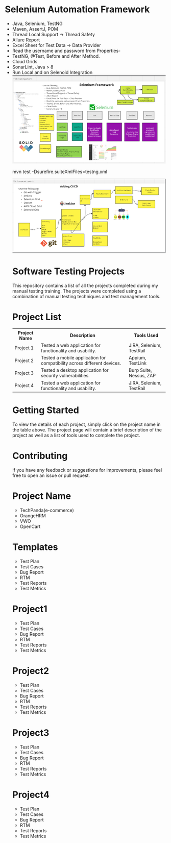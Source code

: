 <!DOCTYPE html>
<html>
<head>

</head>
<body>
<h1>Selenium Automation Framework</h1>
  <ul>
    <li>Java, Selenium, TestNG</li>
<li>Maven, AssertJ, POM</li>
<li>Thread Local Support → Thread Safety</li>
<li>Allure Report</li>
<li>Excel Sheet for Test Data → Data Provider</li>
<li>Read the username and password from Properties-</li>
<li>TestNG, @Test, Before and After Method.</li>
<li>Cloud Grids</li>
<li>SonarLint, Java > 8</li>
<li>Run Local and on Selenoid Integration</li>
    <img src="https://github.com/sundusfirdous/Selenium-Testing-Projects/blob/main/VWOFramework/Screenshot%20(24).png">
   <p> mvn test -Dsurefire.suiteXmlFiles=testng.xml</p>
   <img src="https://github.com/sundusfirdous/Selenium-Testing-Projects/blob/main/VWOFramework/Screenshot%20(25).png">
<h1>Software Testing Projects</h1>

<p>This repository contains a list of all the projects completed during my manual testing training. The projects were completed using a combination of manual testing techniques and test management tools.</p>


<h1>Project List</h1>

<table>
  <tr>
    <th>Project Name</th>
    <th>Description</th>
    <th>Tools Used</th>
  </tr>
  <tr>
    <td>Project 1</td>
    <td>Tested a web application for functionality and usability.</td>
    <td>JIRA, Selenium, TestRail</td>
  </tr>
  <tr>
    <td>Project 2</td>
    <td>Tested a mobile application for compatibility across different devices.</td>
    <td>Appium, TestLink</td>
  </tr>
  <tr>
    <td>Project 3</td>
    <td>Tested a desktop application for security vulnerabilities.</td>
    <td>Burp Suite, Nessus, ZAP</td>
  </tr>
  <tr>
    <td>Project 4</td>
    <td>Tested a web application for functionality and usability.</td>
    <td>JIRA, Selenium, TestRail</td>
</tr>
</table>

<h1>Getting Started</h1>

<p>To view the details of each project, simply click on the project name in the table above. The project page will contain a brief description of the project as well as a list of tools used to complete the project.</p>

<h1>Contributing</h1>
<p>If you have any feedback or suggestions for improvements, please feel free to open an issue or pull request.</p>

<h1>Project Name</h1>
<ul>
<li>TechPanda(e-commerce)</li>
<li>OrangeHRM</li>
<li>VWO</li>
<li>OpenCart</li>
</ul>

<h1>Templates</h1>

<ul>
<li>Test Plan</li>
<li>Test Cases</li>
<li>Bug Report</li>
<li>RTM</li>
<li>Test Reports</li>
<li>Test Metrics</li>

</ul>
<h1>Project1</h1>
<ul>
<li>Test Plan</li>
<li>Test Cases</li>
<li>Bug Report</li>
<li>RTM</li>
<li>Test Reports</li>
<li>Test Metrics</li>
</ul>

<h1>Project2</h1>
<ul>
<li>Test Plan</li>
<li>Test Cases</li>
<li>Bug Report</li>
<li>RTM</li>
<li>Test Reports</li>
<li>Test Metrics</li>
</ul>

<h1>Project3</h1>
<ul>
<li>Test Plan</li>
<li>Test Cases</li>
<li>Bug Report</li>
<li>RTM</li>
<li>Test Reports</li>
<li>Test Metrics</li>

</ul>
<h1>Project4</h1>
<ul>
<li>Test Plan</li>
<li>Test Cases</li>
<li>Bug Report</li>
<li>RTM</li>
<li>Test Reports</li>
<li>Test Metrics</li>
</ul>
</body>
</html>


